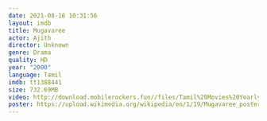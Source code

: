 ```yaml
---
date: 2021-08-18 10:31:56
layout: imdb
title: Mugavaree
actor: Ajith
director: Unknown
genre: Drama
quality: HD
year: "2000"
language: Tamil
imdb: tt1388441
size: 732.69MB
video: http://download.mobilerockers.fun//files/Tamil%20Movies%20Yearly%20Collections/Tamil%202000%20Collections/Mugavaree%20(2000)/Mugavaree%20(2000)%20Full%20Movies/Mugavaree%20(2000)%20DVDRip/Mugavaree%20(2000)%20DVDRip%20Single%20Part.mp4
poster: https://upload.wikimedia.org/wikipedia/en/1/19/Mugavaree_poster.jpg
---
```

